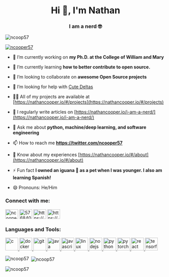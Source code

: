 <h1 align="center">Hi 👋, I'm Nathan</h1>
<h3 align="center">I am a nerd 🤓</h3>

<p align="left"> <img src="https://komarev.com/ghpvc/?username=ncoop57&label=Profile%20views&color=0e75b6&style=flat" alt="ncoop57" /> </p>

<p align="left"> <a href="https://twitter.com/ncooper57" target="blank"><img src="https://img.shields.io/twitter/follow/ncooper57?logo=twitter&style=for-the-badge" alt="ncooper57" /></a> </p>

- 🔭 I’m currently working on **my Ph.D. at the College of William and Mary**

- 🌱 I’m currently learning **how to better contribute to open source.**

- 👯 I’m looking to collaborate on **awesome Open Source projects**

- 🤝 I’m looking for help with [Cute Deltas](https://github.com/ncoop57/cute_deltas)

- 👨‍💻 All of my projects are available at [https://nathancooper.io/#/projects](https://nathancooper.io/#/projects)

- 📝 I regularly write articles on [https://nathancooper.io/i-am-a-nerd/](https://nathancooper.io/i-am-a-nerd/)

- 💬 Ask me about **python, machine/deep learning, and software engineering**

- 📫 How to reach me **https://twitter.com/ncooper57**

- 📄 Know about my experiences [https://nathancooper.io/#/about](https://nathancooper.io/#/about)

- ⚡ Fun fact **I owned an iguana 🦎 as a pet when I was younger. I also am learning Spanish!**

- 😄 Pronouns: He/Him

<h3 align="left">Connect with me:</h3>
<p align="left">
<a href="https://twitter.com/ncooper57" target="blank"><img align="center" src="https://cdn.jsdelivr.net/npm/simple-icons@3.0.1/icons/twitter.svg" alt="ncooper57" height="30" width="40" /></a>
<a href="https://stackoverflow.com/users/5768407" target="blank"><img align="center" src="https://cdn.jsdelivr.net/npm/simple-icons@3.0.1/icons/stackoverflow.svg" alt="5768407" height="30" width="40" /></a>
<a href="https://www.youtube.com/c/https://www.youtube.com/channel/uckfocnojk5yv7_hdpjaty7q" target="blank"><img align="center" src="https://cdn.jsdelivr.net/npm/simple-icons@3.0.1/icons/youtube.svg" alt="https://www.youtube.com/channel/uckfocnojk5yv7_hdpjaty7q" height="30" width="40" /></a>
<a href="/https://nathancooper.io/i-am-a-nerd/feed.xml" target="blank"><img align="center" src="https://cdn.jsdelivr.net/npm/simple-icons@3.0.1/icons/rss.svg" alt="https://nathancooper.io/i-am-a-nerd/feed.xml" height="30" width="40" /></a>
</p>

<h3 align="left">Languages and Tools:</h3>
<p align="left"> <a href="https://www.cprogramming.com/" target="_blank"> <img src="https://devicons.github.io/devicon/devicon.git/icons/c/c-original.svg" alt="c" width="40" height="40"/> </a> <a href="https://www.docker.com/" target="_blank"> <img src="https://devicons.github.io/devicon/devicon.git/icons/docker/docker-original-wordmark.svg" alt="docker" width="40" height="40"/> </a> <a href="https://git-scm.com/" target="_blank"> <img src="https://www.vectorlogo.zone/logos/git-scm/git-scm-icon.svg" alt="git" width="40" height="40"/> </a> <a href="https://www.java.com" target="_blank"> <img src="https://devicons.github.io/devicon/devicon.git/icons/java/java-original-wordmark.svg" alt="java" width="40" height="40"/> </a> <a href="https://developer.mozilla.org/en-US/docs/Web/JavaScript" target="_blank"> <img src="https://devicons.github.io/devicon/devicon.git/icons/javascript/javascript-original.svg" alt="javascript" width="40" height="40"/> </a> <a href="https://www.linux.org/" target="_blank"> <img src="https://devicons.github.io/devicon/devicon.git/icons/linux/linux-original.svg" alt="linux" width="40" height="40"/> </a> <a href="https://nodejs.org" target="_blank"> <img src="https://devicons.github.io/devicon/devicon.git/icons/nodejs/nodejs-original-wordmark.svg" alt="nodejs" width="40" height="40"/> </a> <a href="https://www.python.org" target="_blank"> <img src="https://devicons.github.io/devicon/devicon.git/icons/python/python-original.svg" alt="python" width="40" height="40"/> </a> <a href="https://pytorch.org/" target="_blank"> <img src="https://www.vectorlogo.zone/logos/pytorch/pytorch-icon.svg" alt="pytorch" width="40" height="40"/> </a> <a href="https://reactjs.org/" target="_blank"> <img src="https://devicons.github.io/devicon/devicon.git/icons/react/react-original-wordmark.svg" alt="react" width="40" height="40"/> </a> <a href="https://www.tensorflow.org" target="_blank"> <img src="https://www.vectorlogo.zone/logos/tensorflow/tensorflow-icon.svg" alt="tensorflow" width="40" height="40"/> </a> </p>

<p><img align="left" src="https://github-readme-stats.vercel.app/api/top-langs?username=ncoop57&show_icons=true&theme=dark&locale=en&layout=compact" alt="ncoop57" /></p>

<p>&nbsp;<img align="center" src="https://github-readme-stats.vercel.app/api?username=ncoop57&show_icons=true&theme=dark&locale=en" alt="ncoop57" /></p>

<p><img align="center" src="https://github-readme-streak-stats.herokuapp.com/?user=ncoop57&theme=dark" alt="ncoop57" /></p>
